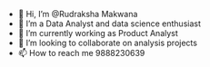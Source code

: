 - 👋 Hi, I’m @Rudraksha Makwana
- 👀 I’m a Data Analyst and data science enthusiast 
- 🌱 I’m currently working as Product Analyst 
- 💞️ I’m looking to collaborate on analysis projects 
- 📫 How to reach me 9888230639

<!---
RudraKirthi/RudraKirthi is a ✨ special ✨ repository because its `README.md` (this file) appears on your GitHub profile.
You can click the Preview link to take a look at your changes.
--->

